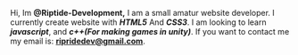Hi, Im **@Riptide-Development,** I am a small amatur website developer. I currently create website with _**HTML5**_ And **_CSS3_**. I am looking to learn _**javascript**_, and _**c++(For making games in unity)**_. If you want to contact me my email is: **ripridedev@gmail.com**.
<!---
Riptide-Development/Riptide-Development is a ✨ special ✨ repository because its `README.md` (this file) appears on your GitHub profile.
You can click the Preview link to take a look at your changes.
--->

